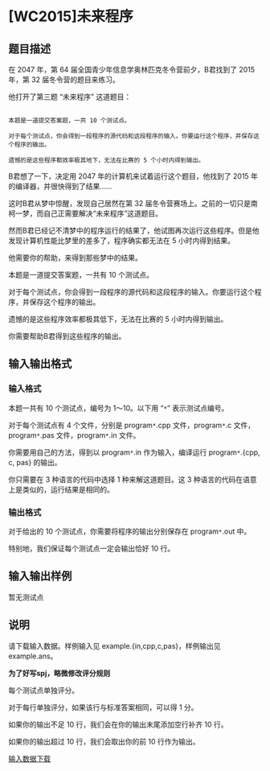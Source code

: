 # [WC2015]未来程序

## 题目描述

在 2047 年，第 64 届全国青少年信息学奥林匹克冬令营前夕，B君找到了 2015 年，第 32 届冬令营的题目来练习。

他打开了第三题 “未来程序” 这道题目：

```

本题是一道提交答案题，一共 10 个测试点。

对于每个测试点，你会得到一段程序的源代码和这段程序的输入。你要运行这个程序，并保存这个程序的输出。

遗憾的是这些程序都效率极其地下，无法在比赛的 5 个小时内得到输出。

```

B君想了一下，决定用 2047 年的计算机来试着运行这个题目，他找到了 2015 年的编译器，并很快得到了结果……

这时B君从梦中惊醒，发现自己居然在第 32 届冬令营赛场上。之前的一切只是南柯一梦，而自己正需要解决“未来程序”这道题目。

然而B君已经记不清梦中的程序运行的结果了，他试图再次运行这些程序。但是他发现计算机性能比梦里的差多了，程序确实都无法在 5 小时内得到结果。

他需要你的帮助，来得到那些梦中的结果。

本题是一道提交答案题，一共有 10 个测试点。

对于每个测试点，你会得到一段程序的源代码和这段程序的输入。你要运行这个程序，并保存这个程序的输出。

遗憾的是这些程序效率都极其低下，无法在比赛的 5 小时内得到输出。

你需要帮助B君得到这些程序的输出。

## 输入输出格式

### 输入格式

本题一共有 10 个测试点，编号为 1～10。以下用 “``*``” 表示测试点编号。

对于每个测试点有 4 个文件，分别是 program``*``.cpp 文件，program``*``.c 文件，program``*``.pas 文件，program``*``.in 文件。

你需要用自己的方法，得到以 program``*``.in 作为输入，编译运行 program``*``.{cpp, c, pas} 的输出。

你只需要在 3 种语言的代码中选择 1 种来解这道题目。这 3 种语言的代码在语意上是类似的，运行结果是相同的。

### 输出格式

对于给出的 10 个测试点，你需要将程序的输出分别保存在 program``*``.out 中。

特别地，我们保证每个测试点一定会输出恰好 10 行。

## 输入输出样例

暂无测试点

## 说明

请下载输入数据。样例输入见 example.{in,cpp,c,pas}，样例输出见 example.ans。

**为了好写spj，略微修改评分规则**

每个测试点单独评分。

对于每行单独评分，如果该行与标准答案相同，可以得 1 分。

如果你的输出不足 10 行，我们会在你的输出末尾添加空行补齐 10 行。

如果你的输出超过 10 行，我们会取出你的前 10 行作为输出。

[输入数据下载](http://uoj.ac/download.php?type=problem&id=73)

